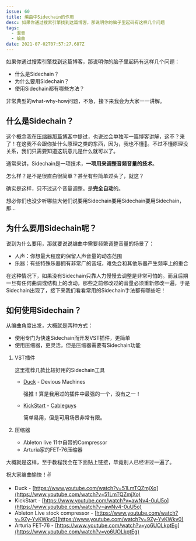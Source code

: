 ```yaml
---
issue: 60
title: 编曲中Sidechain的作用
desc: 如果你通过搜索引擎找到这篇博客，那说明你的脑子里起码有这样几个问题
tags:
  - 混音
  - 编曲
date: 2021-07-02T07:57:27.687Z
---
```


如果你通过搜索引擎找到这篇博客，那说明你的脑子里起码有这样几个问题：

- 什么是Sidechain？
- 为什么要用Sidechain？
- 使用Sidechain都有哪些方法？

非常典型的what-why-how问题，不急，接下来我会为大家一一讲解。

## 什么是Sidechain？

这个概念我在[压缩器那篇博客](https://jw1.dev/2020/09/15/a01.html)中提过，也说过会单独写一篇博客讲解，这不？来了！在这我不会跟你扯什么原理之类的东西，因为，我也不懂🌝。不过不懂原理没关系，我们只需要知道这玩意儿是什么就可以了。

通常来讲，Sidechain是一项技术，**一项用来调整音频音量的技术**。

怎么样？是不是很直白很简单？甚至有些简单过头了，就这？

确实是这样，只不过这个音量调整。是**完全自动**的。

想必你们也没少听哪些大佬们说要用Sidechain要用Sidechain要用Sidechain，那...

## 为什么要用Sidechain呢？

说到为什么要用，那就要说说编曲中需要频繁调整音量的场景了：

- 人声：你想最大程度的保留人声音量的动态范围
- 乐器：有些特殊乐器拥有非常广的音域，难免会和其他乐器产生频率上的重合

在这种情况下，如果没有Sidechain只靠人力慢慢去调整是非常可怕的。而且后期一旦有任何曲调或结构上的改动，那些之前修改过的音量必须重新修改一遍，于是Sidechain出现了，接下来我们看看常用的Sidechain手法都有哪些吧！

## 如何使用Sidechain？

从编曲角度出发，大概就是两种方式：

- 使用专门为快速Sidechain而开发VST插件，更简单
- 使用压缩器，更灵活，但是压缩器需要有Sidechain功能

1. VST插件

   这里推荐几款比较好用的Sidechain工具

   - [Duck](https://deviousmachines.com/duck/) - Devious Machines

     强推！算是我用过的插件中最强的一个，没有之一！

   - [KickStart](https://www.kickstart-plugin.com/) - [Cableguys](https://www.cableguys.com/)

     简单易用，但是可用场景非常有限。

2. 压缩器

   - Ableton live 11中自带的Compressor
   - Arturia家的FET-76压缩器

大概就是这样，至于教程我会在下面贴上链接，毕竟别人已经讲过一遍了。

祝大家编曲愉快！✌

- Duck - [https://www.youtube.com/watch?v=51LmTQZmjXo](https://www.youtube.com/watch?v=51LmTQZmjXo)
- KickStart - [https://www.youtube.com/watch?v=awNv4-0uU5o](https://www.youtube.com/watch?v=awNv4-0uU5o)
- Ableton Live stock compressor - [https://www.youtube.com/watch?v=9Zy-YvKWkv0](https://www.youtube.com/watch?v=9Zy-YvKWkv0)
- Arturia FET-76 - [https://www.youtube.com/watch?v=yo6UOLkptEg](https://www.youtube.com/watch?v=yo6UOLkptEg)
